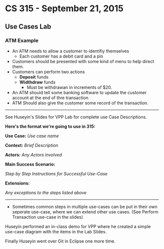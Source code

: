 # CS 315 - September 21, 2015

## Use Cases Lab

### ATM Example

- An ATM needs to allow a customer to identifiy themselves
	- Each customer has a debit card and a pin
- Customers should be presented with some kind of menu to help direct them.
- Customers can perform two actions
	- **Deposit** funds
	- **Widthdraw** funds
		- Must be withdrawan in increments of $20.
- An ATM should tell some banking software to update the customer account at the end of thre transaction
- ATM Should also give the customer some record of the transaction.

---

See Huseyin's Slides for VPP Lab for complete use Case Descriptions.

**Here's the format we're going to use in 315:**

**Use Case:** _Use case name_

**Context:** _Brief Description_

**Actors:** _Any Actors involved_ 

**Main Success Scenario:**

_Step by Step Instructions for Successful Use-Case_

**Extensions:**

_Any exceptions to the steps listed above_

---

- Sometimes common steps in multiple use-cases can be put in their own seperate use-case, where we can extend other use cases. (See Perform Transaction use-case in the slides)

Huseyin performed an in-class demo for VPP where he created a simple use-case diagram with the items in the Lab Slides.

Finally Huseyin went over Git in Eclipse one more time.
